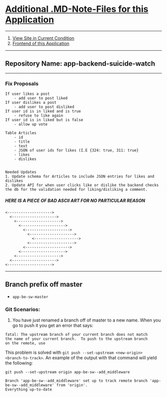 # [Additional .MD-Note-Files for this Application](https://github.com/BrianARuff/app-backend-suicide-watch/tree/master/MDs)

---

1. [View Site in Current Condition](https://elastic-shaw-7b0e0a.netlify.com/)
2. [Frontend of this Application](https://github.com/BrianARuff/app-frontend-suicide-watch)

---

## **Repository Name: app-backend-suicide-watch**
 
---

### **Fix Proposals**

```
If user likes a post
	- add user to post liked
If user dislikes a post
	- add user to post disliked
If user id is in liked and is true
	- refuse to like again
If user id is in liked but is false
	- allow up vote

Table Articles
	- id
	- title
	- text
	- JSON of user ids for likes (I.E {324: true, 311: true}
	- likes
	- dislikes


Needed Updates
1. Update schema for Articles to include JSON entries for likes and dislikes
2. Update API for when user clicks like or dislike the backend checks the db for the validation needed for liking/disliking a comment.
```

##### **HERE IS A PIECE OF BAD ASCII ART FOR NO PARTICULAR REASON**
```
<-------------------->
  <-------------------->
    <-------------------->
      <-------------------->
        <-------------------->
          <-------------------->
            <-------------------->
          <-------------------->
        <-------------------->
      <-------------------->
    <-------------------->
  <-------------------->
<-------------------->
```
---

## **Branch prefix off master**
   - `app-be-sw-master`

### Git Scenarios:

1. You have just renamed a branch off of master to a new name. When you go to push it you get an error that says:
```
fatal: The upstream branch of your current branch does not match
the name of your current branch.  To push to the upstream branch
on the remote, use
```

This problem is solved with `git push --set-upstream <new-origin> <branch-to-track>`. An example of the output with that command will yield the following:

`git push --set-upstream origin app-be-sw--add_middleware`

```
Branch 'app-be-sw--add_middleware' set up to track remote branch 'app-be-sw--add_middleware' from 'origin'.
Everything up-to-date
```
